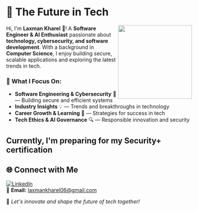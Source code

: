 # 🚀 The Future in Tech  

<img src="https://github.com/laxmankharel/laxmankharel/blob/main/DSC02112.JPG" width="200" align="right">

Hi, I'm **Laxman Kharel** 👋! A **Software Engineer & AI Enthusiast** passionate about **technology, cybersecurity, and software development**. With a background in **Computer Science**, I enjoy building secure, scalable applications and exploring the latest trends in tech.  

### 🔹 What I Focus On:
- **Software Engineering & Cybersecurity** 🔐 — Building secure and efficient systems  
- **Industry Insights** 💡 — Trends and breakthroughs in technology  
- **Career Growth & Learning** 🚀 — Strategies for success in tech  
- **Tech Ethics & AI Governance** 🔍 — Responsible innovation and security  

Currently, I'm preparing for my **Security+ certification**
---

## 🌐 Connect with Me  
[![LinkedIn](https://img.shields.io/badge/LinkedIn-Connect-blue?style=flat&logo=linkedin)](https://www.linkedin.com/in/laxmankharel/)  
📧 **Email:** laxmankharel06@gmail.com  

🚀 *Let's innovate and shape the future of tech together!*  
